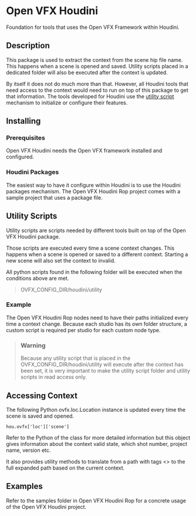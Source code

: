 # Open VFX Houdini

Foundation for tools that uses the Open VFX Framework within Houdini.

## Description

This package is used to extract the context from the scene hip file name. This happens when a scene is opened and saved. Utility scripts placed in a dedicated folder will also be executed after the context is updated.

By itself it does not do much more than that. However, all Houdini tools that need access to the context would need to run on top of this package to get that information. The tools developed for Houdini use the [utility script](#utility-scripts) mechanism to initialize or configure their features.


## Installing

### Prerequisites
Open VFX Houdini needs the Open VFX framework installed and configured.

### Houdini Packages
The easiest way to have it configure within Houdini is to use the Houdini packages mechanism. The Open VFX Houdini Rop project comes with a sample project that uses a package file.


## Utility Scripts
Utility scripts are scripts needed by different tools built on top of the Open VFX Houdini package.

Those scripts are executed every time a scene context changes. This happens when a scene is opened or saved to a different context. Starting a new scene will also set the context to invalid.

All python scripts found in the following folder will be executed when the conditions above are met.

> OVFX_CONFIG_DIR/houdini/utility

### Example
The Open VFX Houdini Rop nodes need to have their paths initialized every time a context change. Because each studio has its own folder structure, a custom script is required per studio for each custom node type.

>### Warning
>Because any utility script that is placed in the OVFX_CONFIG_DIR/houdini/utility will execute after the context has been set, it is very important to make the utility script folder and utility scripts in read access only.

## Accessing Context
The following Python ovfx.loc.Location instance is updated every time the scene is saved and opened.

    hou.ovfx['loc']['scene']
 
Refer to the Python of the class for more detailed information but this object gives information about the context valid state, which shot number, project name, version etc.

It also provides utility methods to translate from a path with tags <> to the full expanded path based on the current context.

## Examples
Refer to the samples folder in Open VFX Houdini Rop for a concrete usage of the Open VFX Houdini project.